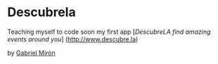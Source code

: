# Descubrela

Teaching myself to code
soon my first app
[*DescubreLA find amazing events around you*] (http://www.descubre.la)

by [Gabriel Mirón](http://www.gabrielmiron.com)
